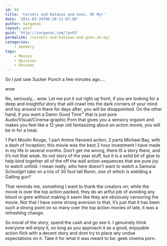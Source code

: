 ```yaml
---
id: 93
title: 'Corsets and Katanas and Guns, Oh My!'
date: '2011-03-24T06:28:11-07:00'
author: Sargonas
layout: post
guid: 'http://sargonas.com/?p=93'
permalink: /corsets-and-katanas-and-guns-oh-my/
categories:
    - Geekery
tags:
    - Movies
    - Opinions
    - Reviews
---
```


So I just saw Sucker Punch a few minutes ago….

*wow*

No, seriously… wow. Let me put it out right up front, if you are looking for a deep and insightful story that will crawl into the dark corners of your mind and toy around in there for days after, you will be disappointed. On the other hand, if you want a Damn Good Time™ that is just pure Audio/Visual/Cinema-graphic Porn that gives you a sensory orgasm and makes you feel like a 12 year old fantasizing about an action movie, you will be in for a treat.

1 Part Moulin Rouge, 1 part Anime flavored action, 2 parts Michael Bay, with a dash of Inception; this movie was the best 2 hour investment I have made in my life in several months. Don’t get me wrong, there IS a story there, and it’s not that weak. Its not story of the year stuff, but it is a solid bit of glue to help bind together all of the off the wall action sequences that are pure joy to watch unfold. I mean really, who here doesn’t want to watch a Samurai Schoolgirl take on a trio of 30 foot tall Ronin, one of which is wielding a Gatling gun?

That reminds me, something I want to thank the creators on; while the movie is over the top action packed, they do an artful job of avoiding any blood or gore without making it seem like they are obviously censoring the movie. Not that I have some strong aversion to that, it’s just that it has been such a strong point on so many over the top action movies of late, it was a refreshing change.

So moral of the story, spend the cash and go see it. I genuinely think everyone will enjoy it, so long as you approach it as a good, enjoyable action flick with a decent story and dont try to place any undue expectations on it. Take it for what it was meant to be: geek cinema porn.